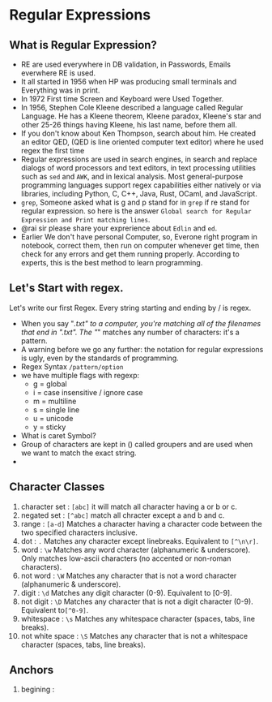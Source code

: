 # Regular Expressions

## What is Regular Expression?

- RE are used everywhere in DB validation, in Passwords, Emails everwhere RE is used.
- It all started in 1956 when HP was producing small terminals and Everything was in print.
- In 1972 First time Screen and Keyboard were Used Together.
- In 1956, Stephen Cole Kleene described a language called Regular Language. He has a Kleene theorem, Kleene paradox, Kleene's star and other 25-26 things having Kleene, his last name, before them all.
- If you don't know about Ken Thompson, search about him. He created an editor QED, (QED is line oriented computer text editor) where he used regex the first time
- Regular expressions are used in search engines, in search and replace dialogs of word processors and text editors, in text processing utilities such as `sed` and `AWK`, and in lexical analysis. Most general-purpose programming languages support regex capabilities either natively or via libraries, including Python, C, C++, Java, Rust, OCaml, and JavaScript.
- `grep`, Someone asked what is g and p stand for in `grep` if re stand  for regular expression. so here is the answer `Global search for Regular Expression and Print matching lines`.
- @rai sir please share your exprerience about `Edlin` and `ed`.
- Earlier We don't have personal Computer, so, Everone right program in notebook, correct them, then run on computer whenever get time, then check for any errors and get them running properly. According to experts, this is the best method to learn programming.

## Let's Start with regex.

Let's write our first Regex. Every string starting and ending by / is regex.
- When you say "*.txt" to a computer, you're matching all of the filenames that end in ".txt". The "*" matches any number of characters: it's a pattern.
- A warning before we go any further: the notation for regular expressions is ugly, even by the standards of programming.
- Regex Syntax `/pattern/option`
- we have multiple flags with regexp:
	- g = global
	- i = case insensitive / ignore case
	- m = multiline
	- s = single line
	- u = unicode
	- y = sticky
- What is caret Symbol?
- Group of characters are kept in () called groupers and are used when we want to match the exact string.
- 
## Character Classes

1. character set : `[abc]` it will match all character having a or b or c.
1. negated set : `[^abc]` match all chracter except a and b and c.
1. range : `[a-d]` Matches a character having a character code between the two specified characters inclusive.
1. dot : `.` Matches any character except linebreaks. Equivalent to `[^\n\r]`.
1. word : `\w` Matches any word character (alphanumeric & underscore). Only matches low-ascii characters (no accented or non-roman characters).
1. not word : `\W` Matches any character that is not a word character (alphanumeric & underscore).
1. digit : `\d` Matches any digit character (0-9). Equivalent to [0-9].
1. not digit : `\D` Matches any character that is not a digit character (0-9). Equivalent to`[^0-9]`.
1. whitespace : `\s` Matches any whitespace character (spaces, tabs, line breaks).
1. not white space : `\S` Matches any character that is not a whitespace character (spaces, tabs, line breaks).

## Anchors 
1. begining : 
 
